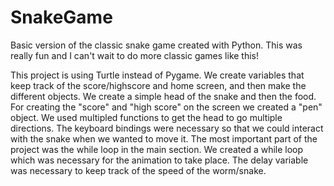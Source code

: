 # SnakeGame
Basic version of the classic snake game created with Python. This was really fun and I can't wait to do more classic games like this! 

This project is using Turtle instead of Pygame. We create variables that keep track of the score/highscore and home screen, and then make the different objects.
We create a simple head of the snake and then the food. For creating the "score" and "high score" on the screen we created
a "pen" object. We used multipled functions to get the head to go multiple directions. The keyboard bindings were necessary so that we could interact with the snake
when we wanted to move it. The most important part of the project was the while loop in the main section. We created a while loop which was necessary for the animation to take place.
The delay variable was necessary to keep track of the speed of the worm/snake. 
